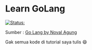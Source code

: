 # Learn GoLang 

[![Status:](https://img.shields.io/badge/Status--tutorial-Ongoing-blue.svg)](#Ongoing)

Sumber : [Go Lang by Noval Agung](https://dasarpemrogramangolang.novalagung.com)

Gak semua kode di tutorial saya tulis :smile: 